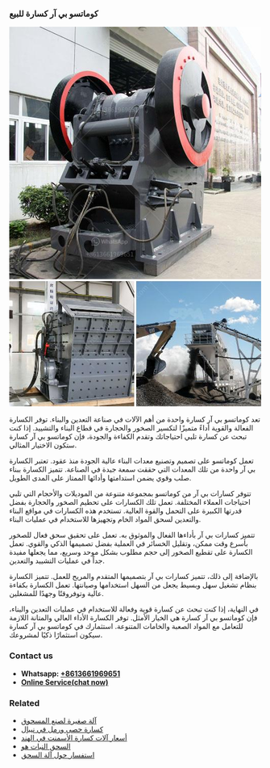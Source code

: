 <h3>كوماتسو بي آر كسارة للبيع</h3><img src='1701853315.jpg' alt=''><p>تعد كوماتسو بي آر كسارة واحدة من أهم الآلات في صناعة التعدين والبناء. توفر الكسارة الفعالة والقوية أداءً متميزًا لتكسير الصخور والحجارة في قطاع البناء والتشييد. إذا كنت تبحث عن كسارة تلبي احتياجاتك وتقدم الكفاءة والجودة، فإن كوماتسو بي آر كسارة ستكون الاختيار المثالي.</p><p>تعمل كوماتسو على تصميم وتصنيع معدات البناء عالية الجودة منذ عقود. تعتبر الكسارة بي آر واحدة من تلك المعدات التي حققت سمعة جيدة في الصناعة. تتميز الكسارة ببناء صلب وقوي يضمن استدامتها وأدائها الممتاز على المدى الطويل.</p><p>تتوفر كسارات بي آر من كوماتسو بمجموعة متنوعة من الموديلات والأحجام التي تلبي احتياجات العملاء المختلفة. تعمل تلك الكسارات على تحطيم الصخور والحجارة بفضل قدرتها الكبيرة على التحمل والقوة العالية. تستخدم هذه الكسارات في مواقع البناء والتعدين لسحق المواد الخام وتجهيزها للاستخدام في عمليات البناء.</p><p>تتميز كسارات بي آر بأداءها الفعال والموثوق به. تعمل على تحقيق سحق فعال للصخور بأسرع وقت ممكن، وتقليل الخسائر في العملية بفضل تصميمها الذكي والقوي. تعمل الكسارة على تقطيع الصخور إلى حجم مطلوب بشكل موحد وسريع، مما يجعلها مفيدة جداً في عمليات التشييد والتعدين.</p><p>بالإضافة إلى ذلك، تتميز كسارات بي آر بتصميمها المتقدم والمريح للعمل. تتميز الكسارة بنظام تشغيل سهل وبسيط يجعل من السهل استخدامها وصيانتها. تعمل الكسارة بكفاءة عالية وتوفروقتًا وجهدًا للمشغلين.</p><p>في النهاية، إذا كنت تبحث عن كسارة قوية وفعالة للاستخدام في عمليات التعدين والبناء، فإن كوماتسو بي آر كسارة هي الخيار الأمثل. توفر الكسارة الأداء العالي والمتانة اللازمة للتعامل مع المواد الصعبة والخامات المتنوعة. استثمارك في كوماتسو بي آر كسارة سيكون استثمارًا ذكيًا لمشروعك.</p><h3>Contact us</h3><ul><li><strong>Whatsapp:&nbsp;<a href="https://wa.me/8613661969651">+8613661969651</a></strong></li><li><a href="https://swt.shibang-china.com/?git&amp;zhl&amp;كوماتسو بي آر كسارة للبيع"><strong>Online Service(chat now)</strong></a></li></ul><h3>Related</h3><ul><li><a href='آلة صغيرة لصنع المسحوق.md'>آلة صغيرة لصنع المسحوق</a></li><li><a href='كسارة حصى ورمل في نيبال.md'>كسارة حصى ورمل في نيبال</a></li><li><a href='أسعار آلات كسارة الأسمنت في الهند.md'>أسعار آلات كسارة الأسمنت في الهند</a></li><li><a href='السحق النبات هو.md'>السحق النبات هو</a></li><li><a href='استفسار حول آلة السحق.md'>استفسار حول آلة السحق</a></li></ul>